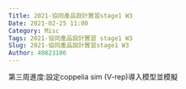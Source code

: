 ```yaml
---
Title: 2021-協同產品設計實習stage1 W3
Date: 2021-02-25 11:00
Category: Misc
Tags: 2021-協同產品設計實習 stage1 W3
Slug: 2021-協同產品設計實習stage1 W3
Author: 40823106
---
```


第三周進度:設定coppelia sim (V-rep)導入模型並模擬

<!-- PELICAN_END_SUMMARY -->

